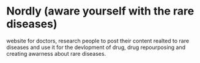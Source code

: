 # Nordly (aware yourself with the rare diseases)
website for doctors, research people to post their  content realted to rare diseases and use it for the devlopment of drug, drug repourposing and  creating awarness about rare diseases.
